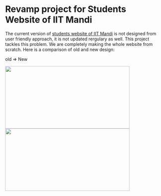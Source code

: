 # Revamp project for Students Website of IIT Mandi
The current version of [students website of IIT Mandi](https://students.iitmandi.ac.in/) is not designed from user friendly approach, it is not updated rergulary as well. This project tackles this problem.
We are completely making the whole website from scratch. Here is a comparison of old and new design:

old => New

<img src="https://user-images.githubusercontent.com/63332774/137616412-0be44287-bd2a-4101-87cb-85633adb168c.png" width="400" height="200" /><img src="https://user-images.githubusercontent.com/63332774/137616436-3a2ca9b3-4878-4eed-bf52-e7bad2c74d6a.png" width="400" height="200" />
